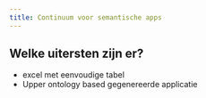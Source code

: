 ```yaml
---
title: Continuum voor semantische apps
---
```


## Welke uitersten zijn er?
- excel met eenvoudige tabel
- Upper ontology based gegenereerde applicatie
